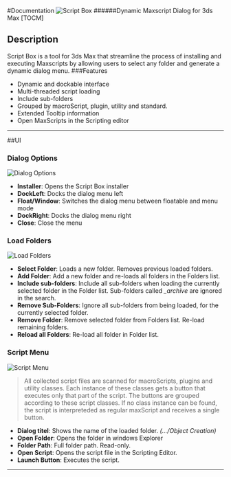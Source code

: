 
#Documentation
![Script Box](https://github.com/DMZScripts/Script-Box/blob/9f4f8e929afca237b01dc5d5874088f371159d23/images/Script%20Box_003.png?raw=true)
######Dynamic Maxscript Dialog for 3ds Max
[TOCM]

## Description
Script Box is a tool  for 3ds Max that streamline the process of installing and executing Maxscripts by allowing users to select any folder and generate a dynamic dialog menu.
###Features
- Dynamic and dockable interface
- Multi-threaded script loading
- Include sub-folders
- Grouped by macroScript, plugin, utility and standard.
- Extended Tooltip information
- Open MaxScripts in the Scripting editor
------------


##UI
### Dialog Options
![Dialog Options](https://github.com/DMZScripts/Script-Box/blob/d9e91be4cf9fe430b84487f17de7807e740de224/images/UI_DialogOptions_001.png?raw=true)
- **Installer**: Opens the Script Box installer
- **DockLeft**: Docks the dialog menu left
- **Float/Window**: Switches the dialog menu between floatable and menu mode
- **DockRight**: Docks the dialog menu right
- **Close**: Close the menu

### Load Folders
![Load Folders](https://github.com/DMZScripts/Script-Box/blob/d9e91be4cf9fe430b84487f17de7807e740de224/images/UI_Folders_001.png?raw=true)
- **Select Folder**: Loads a new folder. Removes previous loaded folders.
- **Add Folder**: Add a new folder and re-loads all folders in the Folders list.
- **Include sub-folders**: Include all sub-folders when loading the currently selected folder in the Folder list. Sub-folders called *_archive* are ignored in the search.
- **Remove Sub-Folders**: Ignore all sub-folders from being loaded, for the currently selected folder.
- **Remove Folder**: Remove selected folder from Folders list. Re-load remaining folders.
- **Reload all Folders**: Re-load all folder in Folder list.

### Script Menu
![Script Menu](https://github.com/DMZScripts/Script-Box/blob/d9e91be4cf9fe430b84487f17de7807e740de224/images/UI_ScriptMenu_001.png?raw=true)
>All collected script files are scanned for macroScripts, plugins and utility classes.  Each instance of these classes gets a button that executes only that part of the script. The buttons are grouped according to these script classes.
If no class instance can be found, the script is interpreteded as regular maxScript and receives a single button.

- **Dialog titel**: Shows the name of the loaded folder. *(.../Object Creation)*
- **Open Folder**: Opens the folder in windows Explorer
- **Folder Path**: Full folder path. Read-only.
- **Open Script**: Opens the script file in the Scripting Editor.
- **Launch Button**: Executes the script.
------------
